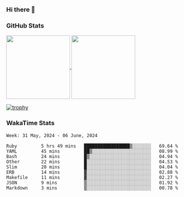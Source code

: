 ### Hi there 👋

### GitHub Stats

<a href="https://github.com/anuraghazra/github-readme-stats">
  <img align="center" height="170px" src="https://github-readme-stats.vercel.app/api/top-langs/?username=tksfjt1024&layout=compact&count_private=true&show_icons=true&show_icons=true&theme=graywhite" />
</a>
<a href="https://github.com/anuraghazra/github-readme-stats">
  <img align="center" height="170px" src="https://github-readme-stats.vercel.app/api?username=tksfjt1024&count_private=true&show_icons=true&show_icons=true&theme=graywhite" />
</a>

[![trophy](https://github-profile-trophy.vercel.app/?username=tksfjt1024)](https://github.com/ryo-ma/github-profile-trophy)

### WakaTime Stats

<!--START_SECTION:waka-->
```text
Week: 31 May, 2024 - 06 June, 2024

Ruby         5 hrs 49 mins   █████████████████▒░░░░░░░   69.64 % 
YAML         45 mins         ██▒░░░░░░░░░░░░░░░░░░░░░░   08.99 % 
Bash         24 mins         █▒░░░░░░░░░░░░░░░░░░░░░░░   04.94 % 
Other        22 mins         █░░░░░░░░░░░░░░░░░░░░░░░░   04.53 % 
Slim         20 mins         █░░░░░░░░░░░░░░░░░░░░░░░░   04.04 % 
ERB          14 mins         ▓░░░░░░░░░░░░░░░░░░░░░░░░   02.88 % 
Makefile     11 mins         ▓░░░░░░░░░░░░░░░░░░░░░░░░   02.27 % 
JSON         9 mins          ▒░░░░░░░░░░░░░░░░░░░░░░░░   01.92 % 
Markdown     3 mins          ▒░░░░░░░░░░░░░░░░░░░░░░░░   00.78 % 
```
<!--END_SECTION:waka-->
